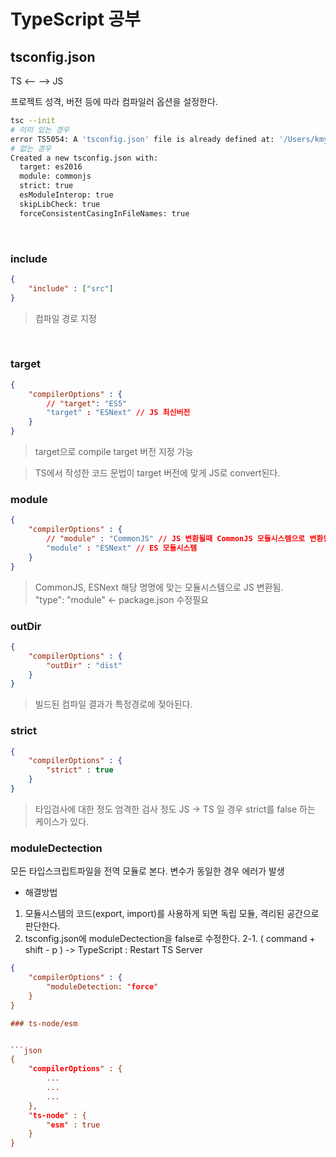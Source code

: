 # TypeScript 공부


## tsconfig.json

TS <-- --> JS <br>

프로젝트 성격, 버전 등에 따라 컴파일러 옵션을 설정한다. <br>

```bash
tsc --init
# 이미 있는 경우 
error TS5054: A 'tsconfig.json' file is already defined at: '/Users/kmy/Documents/ts-study/section2/tsconfig.json'.
# 없는 경우
Created a new tsconfig.json with:
  target: es2016
  module: commonjs
  strict: true
  esModuleInterop: true
  skipLibCheck: true
  forceConsistentCasingInFileNames: true
```

<br>  

### include

```json
{
    "include" : ["src"]
}
```
> 컴파일 경로 지정

<br>

### target

```json
{
    "compilerOptions" : {
        // "target": "ES5"
        "target" : "ESNext" // JS 최신버전
    }
}
```
> target으로 compile target 버전 지정 가능

> TS에서 작성한 코드 문법이 target 버전에 맞게 JS로 convert된다. 

### module

```json
{
    "compilerOptions" : {
        // "module" : "CommonJS" // JS 변환될때 CommonJS 모듈시스템으로 변환됨.
        "module" : "ESNext" // ES 모듈시스템
    }
}
```
> CommonJS, ESNext 해당 명명에 맞는 모듈시스템으로 JS 변환됨.<br>
>   "type": "module" <- package.json 수정필요

### outDir

```json
{
    "compilerOptions" : {
        "outDir" : "dist"
    }
}
```
> 빌드된 컴파일 결과가 특정경로에 젖아된다.

### strict

```json
{
    "compilerOptions" : {
        "strict" : true
    }
}
```
> 타입검사에 대한 정도 엄격한 검사 정도
> JS -> TS 일 경우 strict를 false 하는 케이스가 있다.

### moduleDectection



모든 타입스크립트파일을 전역 모듈로 본다.
변수가 동일한 경우 에러가  발생

- 해결방법
1. 모듈시스템의 코드(export, import)를 사용하게 되면 독립 모듈, 격리된 공간으로 판단한다.
2. tsconfig.json에 moduleDectection을 false로 수정한다.
2-1. ( command + shift - p ) -> TypeScript : Restart TS Server 

```json
{
    "compilerOptions" : {
        "moduleDetection: "force"
    }
}

### ts-node/esm


```json
{
    "compilerOptions" : {
        ...
        ...
        ...
    },
    "ts-node" : {
        "esm" : true
    }
}
```